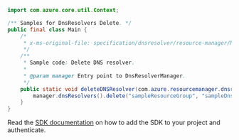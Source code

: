 ```java
import com.azure.core.util.Context;

/** Samples for DnsResolvers Delete. */
public final class Main {
    /*
     * x-ms-original-file: specification/dnsresolver/resource-manager/Microsoft.Network/preview/2020-04-01-preview/examples/DnsResolver_Delete.json
     */
    /**
     * Sample code: Delete DNS resolver.
     *
     * @param manager Entry point to DnsResolverManager.
     */
    public static void deleteDNSResolver(com.azure.resourcemanager.dnsresolver.DnsResolverManager manager) {
        manager.dnsResolvers().delete("sampleResourceGroup", "sampleDnsResolver", null, Context.NONE);
    }
}
```

Read the [SDK documentation](https://github.com/Azure/azure-sdk-for-java/blob/azure-resourcemanager-dnsresolver_1.0.0-beta.1/sdk/dnsresolver/azure-resourcemanager-dnsresolver/README.md) on how to add the SDK to your project and authenticate.
